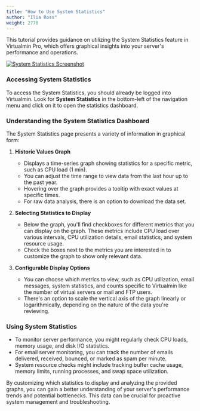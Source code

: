 ```yaml
---
title: "How to Use System Statistics"
author: "Ilia Ross"
weight: 2770
---
```


This tutorial provides guidance on utilizing the System Statistics feature in Virtualmin Pro, which offers graphical insights into your server's performance and operations.

[![](/images/docs/screenshots/professional-features/light/system-statistics.png "System Statistics Screenshot")](/images/docs/screenshots/professional-features/light/system-statistics.png)

### Accessing System Statistics

To access the System Statistics, you should already be logged into Virtualmin. Look for **System Statistics** in the bottom-left of the navigation menu and click on it to open the statistics dashboard.

### Understanding the System Statistics Dashboard

The System Statistics page presents a variety of information in graphical form:

1. **Historic Values Graph**  
   - Displays a time-series graph showing statistics for a specific metric, such as CPU load (1 min).
   - You can adjust the time range to view data from the last hour up to the past year.
   - Hovering over the graph provides a tooltip with exact values at specific times.
   - For raw data analysis, there is an option to download the data set.

2. **Selecting Statistics to Display**  
   - Below the graph, you'll find checkboxes for different metrics that you can display on the graph. These metrics include CPU load over various intervals, CPU utilization details, email statistics, and system resource usage.
   - Check the boxes next to the metrics you are interested in to customize the graph to show only relevant data.

3. **Configurable Display Options**  
   - You can choose which metrics to view, such as CPU utilization, email messages, system statistics, and counts specific to Virtualmin like the number of virtual servers or mail and FTP users.
   - There's an option to scale the vertical axis of the graph linearly or logarithmically, depending on the nature of the data you're reviewing.

### Using System Statistics

- To monitor server performance, you might regularly check CPU loads, memory usage, and disk I/O statistics.
- For email server monitoring, you can track the number of emails delivered, received, bounced, or marked as spam per minute.
- System resource checks might include tracking buffer cache usage, memory limits, running processes, and swap space utilization.

By customizing which statistics to display and analyzing the provided graphs, you can gain a better understanding of your server's performance trends and potential bottlenecks. This data can be crucial for proactive system management and troubleshooting.
